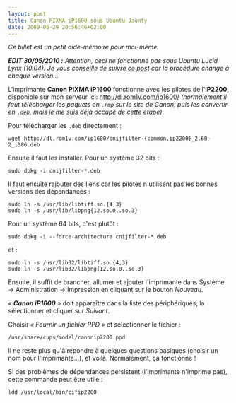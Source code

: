 ```yaml
---
layout: post
title: Canon PIXMA iP1600 sous Ubuntu Jaunty
date: 2009-06-29 20:56:46+02:00
---
```


_Ce billet est un petit aide-mémoire pour moi-même._

_**EDIT 30/05/2010 :** Attention, ceci ne fonctionne pas sous Ubuntu Lucid Lynx
(10.04). Je vous conseille de suivre [ce post][ubuntu-fr] car la procédure
change à chaque version…_

[ubuntu-fr]: http://forum.ubuntu-fr.org/viewtopic.php?id=61554

L'imprimante **Canon PIXMA iP1600** fonctionne avec les pilotes de l'**iP2200**,
disponible sur mon serveur ici: <http://dl.rom1v.com/ip1600/> _(normalement il
faut télécharger les paquets en `.rmp` sur le site de Canon, puis les convertir
en `.deb`, mais je me suis déjà occupé de cette étape)_.

Pour télécharger les `.deb` directement :

    wget http://dl.rom1v.com/ip1600/cnijfilter-{common,ip2200}_2.60-2_i386.deb

Ensuite il faut les installer. Pour un système 32 bits :

    sudo dpkg -i cnijfilter-*.deb

Il faut ensuite rajouter des liens car les pilotes n'utilisent pas les bonnes
versions des dépendances :

    sudo ln -s /usr/lib/libtiff.so.{4,3}
    sudo ln -s /usr/lib/libpng{12.so.0,.so.3}

Pour un système 64 bits, c'est plutôt :

    sudo dpkg -i --force-architecture cnijfilter-*.deb

et :

    sudo ln -s /usr/lib32/libtiff.so.{4,3}
    sudo ln -s /usr/lib32/libpng{12.so.0,.so.3}

Ensuite, il suffit de brancher, allumer et ajouter l'imprimante dans Système →
Administration → Impression en cliquant sur le bouton _Nouveau_.

_« **Canon iP1600** »_ doit apparaître dans la liste des périphériques, la
sélectionner et cliquer sur _Suivant_.

Choisir _« Fournir un fichier PPD »_ et sélectionner le fichier :

    /usr/share/cups/model/canonip2200.ppd

Il ne reste plus qu'à répondre à quelques questions basiques (choisir un nom
pour l'imprimante…), et voilà. Normalement, ça fonctionne !

Si des problèmes de dépendances persistent (l'imprimante n'imprime pas), cette
commande peut être utile :

    ldd /usr/local/bin/cifip2200
